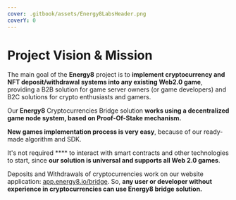```yaml
---
cover: .gitbook/assets/Energy8LabsHeader.png
coverY: 0
---
```


# Project Vision & Mission

The main goal of the **Energy8** project is to **implement cryptocurrency and NFT deposit/withdrawal systems into any existing Web2.0 game**, providing a B2B solution for game server owners (or game developers) and B2C solutions for crypto enthusiasts and gamers.

Our **Energy8** Cryptocurrencies Bridge solution **works using a decentralized game node system, based on Proof-Of-Stake mechanism.**&#x20;

**New games implementation process is very easy**, because of our ready-made algorithm and SDK.

It's not required **** to interact with smart contracts and other technologies to start, since **our solution is universal and supports all Web 2.0 games**.

Deposits and Withdrawals of cryptocurrencies work on our website application: [app.energy8.io/bridge](https://app.energy8.io/bridge). So, **any user or developer without experience in cryptocurrencies can use Energy8 bridge solution.**
